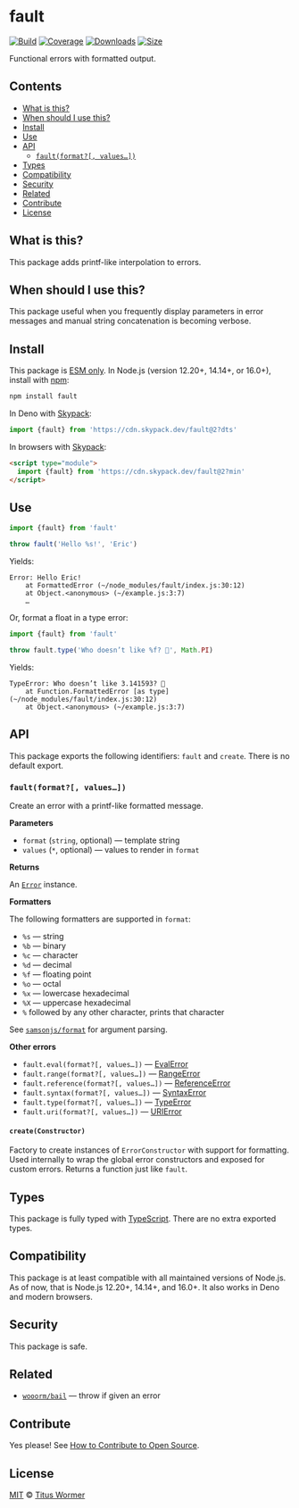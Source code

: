 # fault

[![Build](https://github.com/wooorm/fault/workflows/main/badge.svg)](https://github.com/wooorm/fault/actions) [![Coverage](https://img.shields.io/codecov/c/github/wooorm/fault.svg)](https://codecov.io/github/wooorm/fault) [![Downloads](https://img.shields.io/npm/dm/fault.svg)](https://www.npmjs.com/package/fault) [![Size](https://img.shields.io/bundlephobia/minzip/fault.svg)](https://bundlephobia.com/result?p=fault)

Functional errors with formatted output.

## Contents

* [What is this?](./#what-is-this)
* [When should I use this?](./#when-should-i-use-this)
* [Install](./#install)
* [Use](./#use)
* [API](./#api)
  * [`fault(format?[, values…])`](./#faultformat-values)
* [Types](./#types)
* [Compatibility](./#compatibility)
* [Security](./#security)
* [Related](./#related)
* [Contribute](./#contribute)
* [License](./#license)

## What is this?

This package adds printf-like interpolation to errors.

## When should I use this?

This package useful when you frequently display parameters in error messages and manual string concatenation is becoming verbose.

## Install

This package is [ESM only](https://gist.github.com/sindresorhus/a39789f98801d908bbc7ff3ecc99d99c). In Node.js (version 12.20+, 14.14+, or 16.0+), install with [npm](https://docs.npmjs.com/cli/install):

```sh
npm install fault
```

In Deno with [Skypack](https://www.skypack.dev):

```js
import {fault} from 'https://cdn.skypack.dev/fault@2?dts'
```

In browsers with [Skypack](https://www.skypack.dev):

```html
<script type="module">
  import {fault} from 'https://cdn.skypack.dev/fault@2?min'
</script>
```

## Use

```js
import {fault} from 'fault'

throw fault('Hello %s!', 'Eric')
```

Yields:

```
Error: Hello Eric!
    at FormattedError (~/node_modules/fault/index.js:30:12)
    at Object.<anonymous> (~/example.js:3:7)
    …
```

Or, format a float in a type error:

```js
import {fault} from 'fault'

throw fault.type('Who doesn’t like %f? 🍰', Math.PI)
```

Yields:

```
TypeError: Who doesn’t like 3.141593? 🍰
    at Function.FormattedError [as type] (~/node_modules/fault/index.js:30:12)
    at Object.<anonymous> (~/example.js:3:7)
```

## API

This package exports the following identifiers: `fault` and `create`. There is no default export.

### `fault(format?[, values…])`

Create an error with a printf-like formatted message.

**Parameters**

* `format` (`string`, optional) — template string
* `values` (`*`, optional) — values to render in `format`

**Returns**

An [`Error`](https://developer.mozilla.org/JavaScript/Reference/Global_Objects/Error) instance.

**Formatters**

The following formatters are supported in `format`:

* `%s` — string
* `%b` — binary
* `%c` — character
* `%d` — decimal
* `%f` — floating point
* `%o` — octal
* `%x` — lowercase hexadecimal
* `%X` — uppercase hexadecimal
* `%` followed by any other character, prints that character

See [`samsonjs/format`](https://github.com/samsonjs/format) for argument parsing.

**Other errors**

* `fault.eval(format?[, values…])` — [EvalError](https://developer.mozilla.org/JavaScript/Reference/Global_Objects/EvalError)
* `fault.range(format?[, values…])` — [RangeError](https://developer.mozilla.org/JavaScript/Reference/Global_Objects/RangeError)
* `fault.reference(format?[, values…])` — [ReferenceError](https://developer.mozilla.org/JavaScript/Reference/Global_Objects/ReferenceError)
* `fault.syntax(format?[, values…])` — [SyntaxError](https://developer.mozilla.org/JavaScript/Reference/Global_Objects/SyntaxError)
* `fault.type(format?[, values…])` — [TypeError](https://developer.mozilla.org/JavaScript/Reference/Global_Objects/TypeError)
* `fault.uri(format?[, values…])` — [URIError](https://developer.mozilla.org/JavaScript/Reference/Global_Objects/URIError.)

#### `create(Constructor)`

Factory to create instances of `ErrorConstructor` with support for formatting. Used internally to wrap the global error constructors and exposed for custom errors. Returns a function just like `fault`.

## Types

This package is fully typed with [TypeScript](https://www.typescriptlang.org). There are no extra exported types.

## Compatibility

This package is at least compatible with all maintained versions of Node.js. As of now, that is Node.js 12.20+, 14.14+, and 16.0+. It also works in Deno and modern browsers.

## Security

This package is safe.

## Related

* [`wooorm/bail`](https://github.com/wooorm/bail) — throw if given an error

## Contribute

Yes please! See [How to Contribute to Open Source](https://opensource.guide/how-to-contribute/).

## License

[MIT](license/) © [Titus Wormer](https://wooorm.com)
